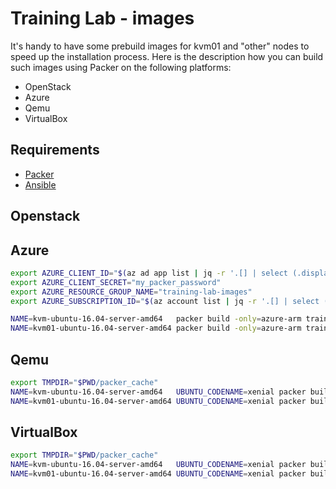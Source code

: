 # Training Lab - images

It's handy to have some prebuild images for kvm01 and "other" nodes to speed up the installation process.
Here is the description how you can build such images using Packer on the following platforms:

* OpenStack
* Azure
* Qemu
* VirtualBox


## Requirements

* [Packer](https://www.packer.io/)
* [Ansible](https://www.ansible.com/)


## Openstack


## Azure

```bash
export AZURE_CLIENT_ID="$(az ad app list | jq -r '.[] | select (.displayName == "packerbuild").appId')"
export AZURE_CLIENT_SECRET="my_packer_password"
export AZURE_RESOURCE_GROUP_NAME="training-lab-images"
export AZURE_SUBSCRIPTION_ID="$(az account list | jq -r '.[] | select (.isDefault == true).id')"

NAME=kvm-ubuntu-16.04-server-amd64   packer build -only=azure-arm training-lab_ubuntu_image.json
NAME=kvm01-ubuntu-16.04-server-amd64 packer build -only=azure-arm training-lab_ubuntu_image.json
```


## Qemu

```bash
export TMPDIR="$PWD/packer_cache"
NAME=kvm-ubuntu-16.04-server-amd64   UBUNTU_CODENAME=xenial packer build -only=qemu training-lab_ubuntu_image.json
NAME=kvm01-ubuntu-16.04-server-amd64 UBUNTU_CODENAME=xenial packer build -only=qemu training-lab_ubuntu_image.json
```


## VirtualBox

```bash
export TMPDIR="$PWD/packer_cache"
NAME=kvm-ubuntu-16.04-server-amd64   UBUNTU_CODENAME=xenial packer build -only=virtualbox-iso training-lab_ubuntu_image.json
NAME=kvm01-ubuntu-16.04-server-amd64 UBUNTU_CODENAME=xenial packer build -only=virtualbox-iso training-lab_ubuntu_image.json
```

